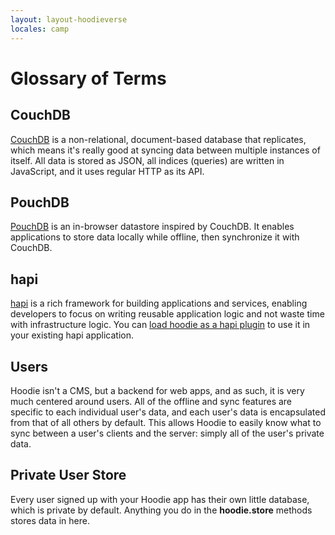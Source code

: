 ```yaml
---
layout: layout-hoodieverse
locales: camp
---
```


# Glossary of Terms

## CouchDB

[CouchDB](http://couchdb.apache.org/) is a non-relational, document-based database that replicates, which means it's really good at syncing data between multiple instances of itself. All data is stored as JSON, all indices (queries) are written in JavaScript, and it uses regular HTTP as its API.

## PouchDB

[PouchDB](http://pouchdb.com/) is an in-browser datastore inspired by CouchDB. It enables applications to store data locally while offline, then synchronize it with CouchDB.

## hapi

[hapi](http://hapijs.com/) is a rich framework for building applications and services, enabling developers to focus on writing reusable application logic and not waste time with infrastructure logic. You can [load hoodie as a hapi plugin](https://github.com/hoodiehq/hoodie#hapi-plugin) to use it in your existing hapi application.

## Users

Hoodie isn't a CMS, but a backend for web apps, and as such, it is very much centered around users. All of the offline and sync features are specific to each individual user's data, and each user's data is encapsulated from that of all others by default. This allows Hoodie to easily know what to sync between a user's clients and the server: simply all of the user's private data.

## Private User Store

Every user signed up with your Hoodie app has their own little database, which is private by default. Anything you do in the **hoodie.store** methods stores data in here.
